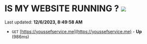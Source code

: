 # IS MY WEBSITE RUNNING ? [![](https://img.shields.io/static/v1?label=Sponsor&message=%E2%9D%A4&logo=GitHub&color=%23fe8e86)](https://github.com/sponsors/<username>)

Last updated: **12/6/2023, 8:49:58 AM**

- `GET` [https://youssefservice.me](https://youssefservice.me) - **Up** (986ms)

